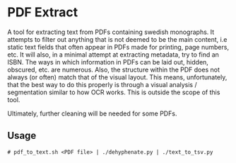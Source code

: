# PDF Extract

A tool for extracting text from PDFs containing swedish monographs. It attempts to filter out anything that is not deemed to be the main content, i.e static text fields that often appear in PDFs made for printing, page numbers, etc. It will also, in a minimal attempt at extracting metadata, try to find an ISBN. The ways in which information in PDFs can be laid out, hidden, obscured, etc. are numerous. Also, the structure within the PDF does not always (or often) match that of the visual layout. This means, unfortunately, that the best way to do this properly is through a visual analysis / segmentation similar to how OCR works. This is outside the scope of this tool.

Ultimately, further cleaning will be needed for some PDFs.

## Usage

```
# pdf_to_text.sh <PDF file> | ./dehyphenate.py | ./text_to_tsv.py
```
